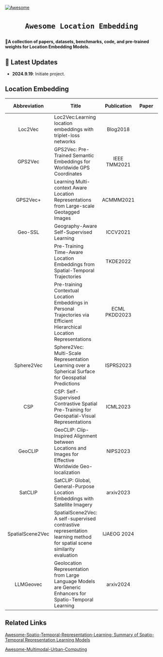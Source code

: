 <!-- [![Maintenance](https://img.shields.io/badge/Maintained%3F-yes-green.svg)](https://github.com/Jack-bo1220/Awesome-Remote-Sensing-Foundation-Models/graphs/commit-activity) -->
[![Awesome](https://cdn.rawgit.com/sindresorhus/awesome/d7305f38d29fed78fa85652e3a63e154dd8e8829/media/badge.svg)](https://github.com/Jack-bo1220/Awesome-Remote-Sensing-Foundation-Models)
<!-- <img alt="GitHub watchers" src="https://img.shields.io/github/watchers/Jack-bo1220/Awesome-Remote-Sensing-Foundation-Models?style=social"> <img alt="GitHub stars" src="https://img.shields.io/github/stars/Jack-bo1220/Awesome-Remote-Sensing-Foundation-Models?style=social"> <img alt="GitHub forks" src="https://img.shields.io/github/forks/Jack-bo1220/Awesome-Remote-Sensing-Foundation-Models?style=social"> -->

# <p align=center>`Awesome Location Embedding`</p>

:star2:**A collection of papers, datasets, benchmarks, code, and pre-trained weights for Location Embedding Models.**

## 📢 Latest Updates
<!-- :fire::fire::fire: Last Updated on 2024.08.19 :fire::fire::fire: -->

- **2024.9.19**: Initiate project.

## Location Embedding
|Abbreviation|Title|Publication|Paper|Modality|Code & Weights|
|:---:|---|:---:|:---:|:---:|:---:|
|Loc2Vec|Loc2Vec:Learning location embeddings with triplet-loss networks|Blog2018||||
|GPS2Vec|GPS2Vec: Pre-Trained Semantic Embeddings for Worldwide GPS Coordinates|IEEE TMM2021|||
|GPS2Vec+|Learning Multi-context Aware Location Representations from Large-scale Geotagged Images|ACMMM2021||||
|Geo-SSL|Geography-Aware Self-Supervised Learning|ICCV2021||||
||Pre-Training Time-Aware Location Embeddings from Spatial-Temporal Trajectories|TKDE2022||||
||Pre-training Contextual Location Embeddings in Personal Trajectories via Efficient Hierarchical Location Representations|ECML PKDD2023||||
|Sphere2Vec|Sphere2Vec: Multi-Scale Representation Learning over a Spherical Surface for Geospatial Predictions|ISPRS2023||||
|CSP|CSP: Self-Supervised Contrastive Spatial Pre-Training for Geospatial-Visual Representations|ICML2023||||
|GeoCLIP|GeoCLIP: Clip-Inspired Alignment between Locations and Images for Effective Worldwide Geo-localization|NIPS2023||||
|SatCLIP|SatCLIP: Global, General-Purpose Location Embeddings with Satellite Imagery|arxiv2023||||
|SpatialScene2Vec|SpatialScene2Vec: A self-supervised contrastive representation learning method for spatial scene similarity evaluation |IJAEOG 2024||||
|LLMGeovec|Geolocation Representation from Large Language Models are Generic Enhancers for Spatio-Temporal Learning|arxiv2024||||

## Related Links
[Awesome-Spatio-Temporal-Representation-Learning: Summary of Spatio-Temporal Representation Learning Models](https://github.com/aptx1231/Awesome-Spatio-Temporal-Representation-Learning)

[Awesome-Multimodal-Urban-Computing](https://github.com/CityMind-Lab/Awesome-Multimodal-Urban-Computing)